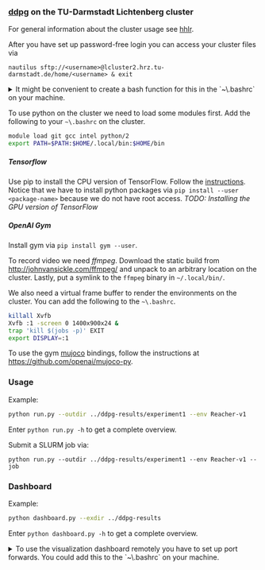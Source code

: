 ### [ddpg](https://github.com/simonramstedt/ddpg) on the TU-Darmstadt Lichtenberg cluster

For general information about the cluster usage see [hhlr](http://www.hhlr.tu-darmstadt.de/hhlr/arbeit_auf_dem_cluster/index.de.jsp).

After you have set up password-free login you can access your cluster files via
```
nautilus sftp://<username>@lcluster2.hrz.tu-darmstadt.de/home/<username> & exit
```
<details> 
  <summary>It might be convenient to create a bash function for this in the `~\.bashrc` on your machine.</summary>
  ```bash
  function clfiles {
    nautilus sftp://<username>@lcluster2.hrz.tu-darmstadt.de/home/<username> & exit
  }
  ```
</details>

  

To use python on the cluster we need to load some modules first. Add the following to your `~\.bashrc` on the cluster.
```bash
module load git gcc intel python/2
export PATH=$PATH:$HOME/.local/bin:$HOME/bin
```

##### Tensorflow
Use pip to install the CPU version of TensorFlow. Follow the [instructions](https://www.tensorflow.org/versions/r0.9/get_started/os_setup.html#pip-installation). Notice that we have to install python packages via `pip install --user <package-name>` because we do not have root access.
*TODO: Installing the GPU version of TensorFlow*

##### OpenAI Gym
Install gym via `pip install gym --user`.

To record video we need *ffmpeg*. Download the static build from http://johnvansickle.com/ffmpeg/ and unpack to an arbitrary location on the cluster. Lastly, put a symlink to the `ffmpeg` binary in `~/.local/bin/`.

We also need a virtual frame buffer to render the environments on the cluster. You can add the following to the `~\.bashrc`.
```bash
killall Xvfb
Xvfb :1 -screen 0 1400x900x24 &
trap 'kill $(jobs -p)' EXIT
export DISPLAY=:1
```

To use the gym [mujoco](http://www.mujoco.org/) bindings, follow the instructions at https://github.com/openai/mujoco-py.

### Usage
Example:
```bash
python run.py --outdir ../ddpg-results/experiment1 --env Reacher-v1
```
Enter `python run.py -h` to get a complete overview.

Submit a SLURM job via:
```
python run.py --outdir ../ddpg-results/experiment1 --env Reacher-v1 --job
```

### Dashboard
Example:
```bash
python dashboard.py --exdir ../ddpg-results
```
Enter `python dashboard.py -h` to get a complete overview.

<details> 
  <summary>
  To use the visualization dashboard remotely you have to set up port forwards. You could add this to the `~\.bashrc` on your machine.
  </summary>
  ```bash
  function remote {
    xdg-open http://localhost:8007/tree/dashboard.ipynb &
    ssh -c arcfour <username>@lcluster2.hrz.tu-darmstadt.de \
        -L 8007:localhost:8007 \
        -L 8008:localhost:8008 \
        -L 8009:localhost:8009 \
        'python ~/ddpg/dashboard.py --nobrowser --exdir <folder-with-results>'
  }
  ```
</details>


